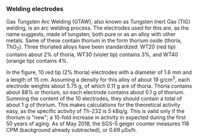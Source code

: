 
### Welding electrodes

Gas Tungsten Arc Welding (GTAW), also known as Tungsten Inert Gas (TIG)
welding, is an arc welding process. The electrodes used for this are, as the
name suggests, made of tungsten, both pure or as an alloy with other metals.
Same of these contain thorium in the form thorium oxide (thoria,
ThO<sub>2</sub>).  Three thoriated alloys have been standardized: WT20 (red
tip) contains about 2% of thoria, WT30 (violet tip) contains 3%, and WT40
(orange tip) contains 4%.

In the figure, 10 red tip (2% thoria) electrodes with a diameter of 1.6 mm and
a length of 15 cm.  Assuming a density for this alloy of about 19
g/cm<sup>3</sup>, each electrode weights about 5.75 g, of which 0.11 g are of
thoria. Thoria contains about 88% or thorium, so each electrode contains about
0.1 g of thorium.  Summing the content of the 10 electrodes, they should
contain a total of about 1 g of thorium.  This makes calculations for the
theoretical activity easy, as the specific activity of Th-232 is 5 kBq/g. This
is valid only if the thorium is "new"; a 10-fold increase in activity in
expected during the first 50 years of aging. As of May 2018, the SGS-5 geiger
counter measures 118 CPM (background already subtracted), or 0.69 &mu;Sv/h.

